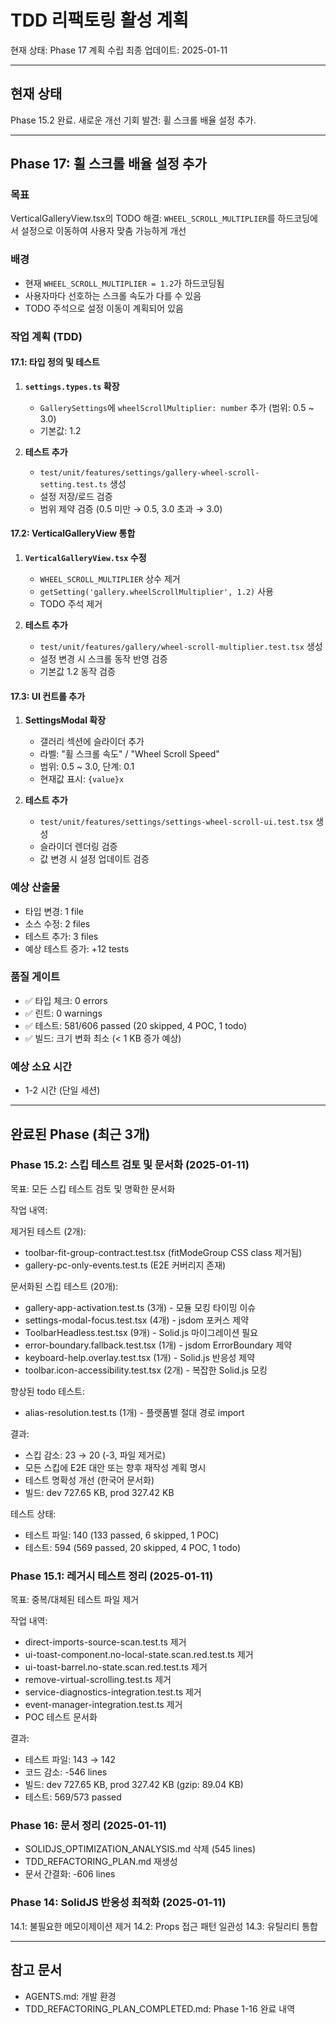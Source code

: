 # TDD 리팩토링 활성 계획

현재 상태: Phase 17 계획 수립 최종 업데이트: 2025-01-11

---

## 현재 상태

Phase 15.2 완료. 새로운 개선 기회 발견: 휠 스크롤 배율 설정 추가.

---

## Phase 17: 휠 스크롤 배율 설정 추가

### 목표

VerticalGalleryView.tsx의 TODO 해결: `WHEEL_SCROLL_MULTIPLIER`를 하드코딩에서
설정으로 이동하여 사용자 맞춤 가능하게 개선

### 배경

- 현재 `WHEEL_SCROLL_MULTIPLIER = 1.2`가 하드코딩됨
- 사용자마다 선호하는 스크롤 속도가 다를 수 있음
- TODO 주석으로 설정 이동이 계획되어 있음

### 작업 계획 (TDD)

#### 17.1: 타입 정의 및 테스트

1. **`settings.types.ts` 확장**
   - `GallerySettings`에 `wheelScrollMultiplier: number` 추가 (범위: 0.5 ~ 3.0)
   - 기본값: 1.2

2. **테스트 추가**
   - `test/unit/features/settings/gallery-wheel-scroll-setting.test.ts` 생성
   - 설정 저장/로드 검증
   - 범위 제약 검증 (0.5 미만 → 0.5, 3.0 초과 → 3.0)

#### 17.2: VerticalGalleryView 통합

1. **`VerticalGalleryView.tsx` 수정**
   - `WHEEL_SCROLL_MULTIPLIER` 상수 제거
   - `getSetting('gallery.wheelScrollMultiplier', 1.2)` 사용
   - TODO 주석 제거

2. **테스트 추가**
   - `test/unit/features/gallery/wheel-scroll-multiplier.test.tsx` 생성
   - 설정 변경 시 스크롤 동작 반영 검증
   - 기본값 1.2 동작 검증

#### 17.3: UI 컨트롤 추가

1. **SettingsModal 확장**
   - 갤러리 섹션에 슬라이더 추가
   - 라벨: "휠 스크롤 속도" / "Wheel Scroll Speed"
   - 범위: 0.5 ~ 3.0, 단계: 0.1
   - 현재값 표시: `{value}x`

2. **테스트 추가**
   - `test/unit/features/settings/settings-wheel-scroll-ui.test.tsx` 생성
   - 슬라이더 렌더링 검증
   - 값 변경 시 설정 업데이트 검증

### 예상 산출물

- 타입 변경: 1 file
- 소스 수정: 2 files
- 테스트 추가: 3 files
- 예상 테스트 증가: +12 tests

### 품질 게이트

- ✅ 타입 체크: 0 errors
- ✅ 린트: 0 warnings
- ✅ 테스트: 581/606 passed (20 skipped, 4 POC, 1 todo)
- ✅ 빌드: 크기 변화 최소 (< 1 KB 증가 예상)

### 예상 소요 시간

- 1-2 시간 (단일 세션)

---

## 완료된 Phase (최근 3개)

### Phase 15.2: 스킵 테스트 검토 및 문서화 (2025-01-11)

목표: 모든 스킵 테스트 검토 및 명확한 문서화

작업 내역:

제거된 테스트 (2개):

- toolbar-fit-group-contract.test.tsx (fitModeGroup CSS class 제거됨)
- gallery-pc-only-events.test.ts (E2E 커버리지 존재)

문서화된 스킵 테스트 (20개):

- gallery-app-activation.test.ts (3개) - 모듈 모킹 타이밍 이슈
- settings-modal-focus.test.tsx (4개) - jsdom 포커스 제약
- ToolbarHeadless.test.tsx (9개) - Solid.js 마이그레이션 필요
- error-boundary.fallback.test.tsx (1개) - jsdom ErrorBoundary 제약
- keyboard-help.overlay.test.tsx (1개) - Solid.js 반응성 제약
- toolbar.icon-accessibility.test.tsx (2개) - 복잡한 Solid.js 모킹

향상된 todo 테스트:

- alias-resolution.test.ts (1개) - 플랫폼별 절대 경로 import

결과:

- 스킵 감소: 23 → 20 (-3, 파일 제거로)
- 모든 스킵에 E2E 대안 또는 향후 재작성 계획 명시
- 테스트 명확성 개선 (한국어 문서화)
- 빌드: dev 727.65 KB, prod 327.42 KB

테스트 상태:

- 테스트 파일: 140 (133 passed, 6 skipped, 1 POC)
- 테스트: 594 (569 passed, 20 skipped, 4 POC, 1 todo)

### Phase 15.1: 레거시 테스트 정리 (2025-01-11)

목표: 중복/대체된 테스트 파일 제거

작업 내역:

- direct-imports-source-scan.test.ts 제거
- ui-toast-component.no-local-state.scan.red.test.ts 제거
- ui-toast-barrel.no-state.scan.red.test.ts 제거
- remove-virtual-scrolling.test.ts 제거
- service-diagnostics-integration.test.ts 제거
- event-manager-integration.test.ts 제거
- POC 테스트 문서화

결과:

- 테스트 파일: 143 → 142
- 코드 감소: -546 lines
- 빌드: dev 727.65 KB, prod 327.42 KB (gzip: 89.04 KB)
- 테스트: 569/573 passed

### Phase 16: 문서 정리 (2025-01-11)

- SOLIDJS_OPTIMIZATION_ANALYSIS.md 삭제 (545 lines)
- TDD_REFACTORING_PLAN.md 재생성
- 문서 간결화: -606 lines

### Phase 14: SolidJS 반응성 최적화 (2025-01-11)

14.1: 불필요한 메모이제이션 제거 14.2: Props 접근 패턴 일관성 14.3: 유틸리티
통합

---

## 참고 문서

- AGENTS.md: 개발 환경
- TDD_REFACTORING_PLAN_COMPLETED.md: Phase 1-16 완료 내역
